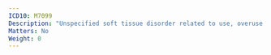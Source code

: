 ```yaml
---
ICD10: M7099
Description: "Unspecified soft tissue disorder related to use, overuse and pressure: Site unspecified"
Matters: No
Weight: 0
---
```


